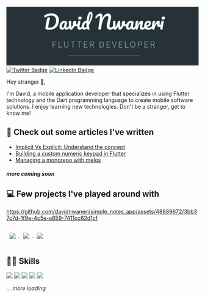 <!--BANNER IMAGE AND SOCIAL LINKS-->
![David](assets/mycard.png "Your friendly neighborhood Flutter Dev")
[![Twitter Badge](https://img.shields.io/badge/Twitter-Profile-informational?style=flat&logo=twitter&logoColor=white&color=1DA1F2)](<https://twitter.com/davidnwaneri_>) [![LinkedIn Badge](https://img.shields.io/badge/LinkedIn-Profile-informational?style=flat&logo=linkedin&logoColor=white&color=0072B1)](https://www.linkedin.com/in/davidnwaneri/)

<!--ABOUT ME-->
<p>Hey stranger 👋,</p>
I'm David, a mobile application developer that specializes in using Flutter technology and the Dart programming language to create mobile software solutions. I enjoy learning new technologies. Don't be a stranger, get to know me!</p>

<!--WRITTEN ARTICLES-->
## 📑 Check out some articles I've written
- [Implicit Vs Explicit: Understand the concept](https://davidnwaneri.com/implicit-vs-explicit-understand-the-concept-e5ebaca02471)
- [Building a custom numeric keypad in Flutter](https://davidnwaneri.com/building-a-custom-numeric-keypad-in-flutter)
- [Managing a monorepo with melos](https://davidnwaneri.com/a-concise-guide-to-managing-a-monorepo-in-a-dart-project-with-melos)
##### *more coming soon*

<!--PROJECTS/REPOS-->
## 💻 Few projects I've played around with

https://github.com/davidnwaneri/simple_notes_app/assets/48889672/3bb37c7d-1f9e-4c5e-a659-7411cc62d1cf

<!--flutter apprentice playground-->
<a href="https://github.com/davidnwaneri/fooderlich_app">
  <img align="center" style="margin:1rem 0.5rem" src="https://github.com/davidnwaneri/fooderlich_app/blob/main/assets/app1.gif?raw=true" width="260" />
</a>
<!--simple e-commerce app-->
<a href="https://github.com/davidnwaneri/simple_ecommerce_app">
  <img align="center" style="margin:1rem 0.5rem" src="https://github.com/davidnwaneri/simple_ecommerce_app/blob/main/assets/device-2022-07-08-162909.gif?raw=true" width="260" />
</a>
<!--clima-->
<a href="https://github.com/davidnwaneri/clima">
  <img align="center" style="margin:1rem 0.5rem" src="https://github.com/davidnwaneri/clima/blob/main/output/clima-project.gif?raw=true" width="260"/>
</a>

<!--SKILLS-->
## 🦾🧠 Skills
![](https://img.shields.io/badge/Code-Flutter-informational?style=flat&logo=flutter&logoColor=00bded&color=015393)
![](https://img.shields.io/badge/Code-Dart-informational?style=flat&logo=dart&logoColor=2cb7f6&color=03589c)
![](https://img.shields.io/badge/Tools-Firebase-informational?style=flat&logo=firebase&logoColor=f2c129&color=white)
![](https://img.shields.io/badge/Tools-Git-informational?style=flat&logo=git&logoColor=e44c30&color=3a2b00)
![](https://img.shields.io/badge/Tools-Github-informational?style=flat&logo=github&logoColor=white&color=white)

... <i>more loading</i>


<!---
davidnwaneri/davidnwaneri is a ✨ special ✨ repository because its `README.md` (this file) appears on your GitHub profile.
You can click the Preview link to take a look at your changes.
--->
